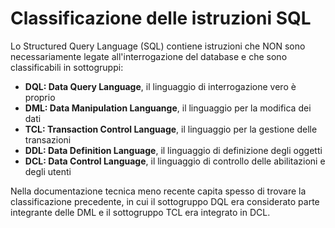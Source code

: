 # Classificazione delle istruzioni SQL

Lo Structured Query Language (SQL) contiene istruzioni che NON sono necessariamente legate all'interrogazione del database e che sono classificabili in sottogruppi:
  - **DQL: Data Query Language**, il linguaggio di interrogazione vero è proprio
  - **DML: Data Manipulation Languange**, il linguaggio per la modifica dei dati
  - **TCL: Transaction Control Language**, il linguaggio per la gestione delle transazioni
  - **DDL: Data Definition Language**, il linguaggio di definizione degli oggetti
  - **DCL: Data Control Language**, il linguaggio di controllo delle abilitazioni e degli utenti

Nella documentazione tecnica meno recente capita spesso di trovare la classificazione precedente, in cui il sottogruppo DQL era considerato parte integrante delle DML e il sottogruppo TCL era integrato in DCL.

